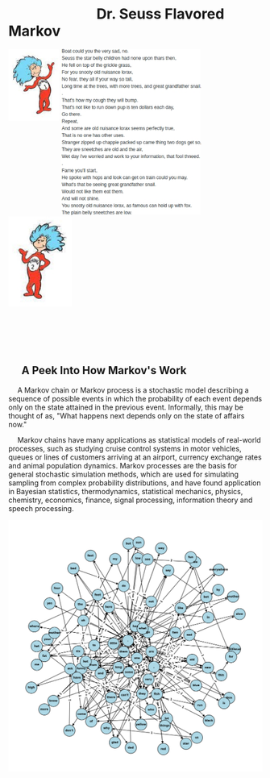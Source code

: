# &emsp;&emsp;&emsp;&emsp;&emsp;&emsp; **Dr. Seuss Flavored Markov**


<p float="center">
  <img img align="top" src="thing1.jpg" width="20%" />
  <img src="seuss_op.jpg" width="55%" /> 
  <img src="thing2.jpg" width="25%" />
</p>

<br/><br/><br/><br/>
## &emsp; **A Peek Into How Markov's Work**

&emsp; A Markov chain or Markov process is a stochastic model describing a sequence of possible events in which the probability of each event depends only on the state attained in the previous event. Informally, this may be thought of as, "What happens next depends only on the state of affairs now."<br/>

&emsp; Markov chains have many applications as statistical models of real-world processes, such as studying cruise control systems in motor vehicles, queues or lines of customers arriving at an airport, currency exchange rates and animal population dynamics. Markov processes are the basis for general stochastic simulation methods, which are used for simulating sampling from complex probability distributions, and have found application in Bayesian statistics, thermodynamics, statistical mechanics, physics, chemistry, economics, finance, signal processing, information theory and speech processing.<br/>

<img src="outputt.png" alt="Markov Scatter Graph" title="Markov Scatter Graph">
